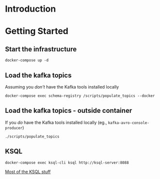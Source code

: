# Introduction

# Getting Started
## Start the infrastructure
```
docker-compose up -d
```

## Load the kafka topics
Assuming you _don't_ have the Kafka tools installed locally
```
docker-compose exec schema-registry /scripts/populate_topics --docker
```


## Load the kafka topics - outside container
If you  _do_ have the Kafka tools installed locally (eg., `kafka-avro-console-producer`)
```
./scripts/populate_topics
```





## KSQL
```
docker-compose exec ksql-cli ksql http://ksql-server:8088
```

[Most of the KSQL stuff](./demo.ksql)



